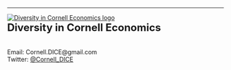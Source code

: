 
---

<!--
layout: page
title: Mentorship
description: Page for undergraduates to find graduate student mentors.
---
-->

<!--[click here for the most recent version of the paper]({{ BASE_PATH}}/pages/working_papers/sample-working-paper.pdf)-->


<!-- Note: this is how to write a comment in HTML. Everything in here won't show up on your webpage.-->

<!--
To increase the size of the title, use fewer # in front of the paper title.
To decrease the size of the title, use more #. 
To remove the italics, remove the * before and after the description
To remove the underline from the title, remove the <u> tags (<u> and </u>)
-->



<html lang="en">
  <head>
    <meta charset="utf-8">
    <meta name="description" content="Mentorship">
    <style type="text/css">
    <!--
      .tab { margin-left: 40px; }
      -->
    </style>
  </head>

 <body>



<div class="row-fluid">
        <div class="span3">
        <a href="../assets/mentor_test.png">
            <img src="../assets/mentor_test.png"
                  title="Diversity in Cornell Economics" alt="Diversity in Cornell Economics logo"/></a>
        </div>
        <div class="span6">
            <b><font size="+2">Diversity in Cornell Economics</font></b><br/>
            <br/>
            <br/>
            <div id="hide_email">
            Email: Cornell.DICE@gmail.com<br/>
            Twitter: <a href="https://twitter.com/Cornell_DICE">@Cornell_DICE</a><br/>
            </div>
        </div> 
    </div>